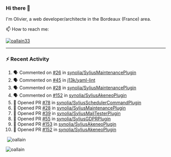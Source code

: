 ### Hi there 👋

I'm Olivier, a web developer/architecte in the Bordeaux (France) area.

📫 How to reach me:

<p> <a href="https://twitter.com/oallain33" target="blank"><img src="https://img.shields.io/twitter/follow/oallain33?logo=twitter&style=for-the-badge" alt="oallain33" /></a> </p>

---

### :zap: Recent Activity

<!--START_SECTION:activity-->
1. 🗣 Commented on [#26](https://github.com/synolia/SyliusMaintenancePlugin/issues/26) in [synolia/SyliusMaintenancePlugin](https://github.com/synolia/SyliusMaintenancePlugin)
2. 🗣 Commented on [#45](https://github.com/j13k/yaml-lint/issues/45) in [j13k/yaml-lint](https://github.com/j13k/yaml-lint)
3. 🗣 Commented on [#28](https://github.com/synolia/SyliusMaintenancePlugin/issues/28) in [synolia/SyliusMaintenancePlugin](https://github.com/synolia/SyliusMaintenancePlugin)
4. 🗣 Commented on [#152](https://github.com/synolia/SyliusAkeneoPlugin/issues/152) in [synolia/SyliusAkeneoPlugin](https://github.com/synolia/SyliusAkeneoPlugin)
5. 💪 Opened PR [#78](https://github.com/synolia/SyliusSchedulerCommandPlugin/pull/78) in [synolia/SyliusSchedulerCommandPlugin](https://github.com/synolia/SyliusSchedulerCommandPlugin)
6. 💪 Opened PR [#28](https://github.com/synolia/SyliusMaintenancePlugin/pull/28) in [synolia/SyliusMaintenancePlugin](https://github.com/synolia/SyliusMaintenancePlugin)
7. 💪 Opened PR [#39](https://github.com/synolia/SyliusMailTesterPlugin/pull/39) in [synolia/SyliusMailTesterPlugin](https://github.com/synolia/SyliusMailTesterPlugin)
8. 💪 Opened PR [#55](https://github.com/synolia/SyliusGDPRPlugin/pull/55) in [synolia/SyliusGDPRPlugin](https://github.com/synolia/SyliusGDPRPlugin)
9. 💪 Opened PR [#153](https://github.com/synolia/SyliusAkeneoPlugin/pull/153) in [synolia/SyliusAkeneoPlugin](https://github.com/synolia/SyliusAkeneoPlugin)
10. 💪 Opened PR [#152](https://github.com/synolia/SyliusAkeneoPlugin/pull/152) in [synolia/SyliusAkeneoPlugin](https://github.com/synolia/SyliusAkeneoPlugin)
<!--END_SECTION:activity-->

<p>&nbsp;<img align="center" src="https://github-readme-stats.vercel.app/api?username=oallain&show_icons=true&locale=en" alt="oallain" /></p>

<p><img align="center" src="https://github-readme-streak-stats.herokuapp.com/?user=oallain&" alt="oallain" /></p>

